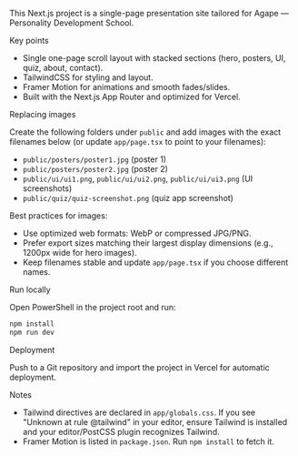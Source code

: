 This Next.js project is a single-page presentation site tailored for Agape — Personality Development School.

Key points

- Single one-page scroll layout with stacked sections (hero, posters, UI, quiz, about, contact).
- TailwindCSS for styling and layout.
- Framer Motion for animations and smooth fades/slides.
- Built with the Next.js App Router and optimized for Vercel.

Replacing images

Create the following folders under `public` and add images with the exact filenames below (or update `app/page.tsx` to point to your filenames):

- `public/posters/poster1.jpg` (poster 1)
- `public/posters/poster2.jpg` (poster 2)
- `public/ui/ui1.png`, `public/ui/ui2.png`, `public/ui/ui3.png` (UI screenshots)
- `public/quiz/quiz-screenshot.png` (quiz app screenshot)

Best practices for images:
- Use optimized web formats: WebP or compressed JPG/PNG.
- Prefer export sizes matching their largest display dimensions (e.g., 1200px wide for hero images).
- Keep filenames stable and update `app/page.tsx` if you choose different names.

Run locally

Open PowerShell in the project root and run:

```powershell
npm install
npm run dev
```

Deployment

Push to a Git repository and import the project in Vercel for automatic deployment.

Notes

- Tailwind directives are declared in `app/globals.css`. If you see "Unknown at rule @tailwind" in your editor, ensure Tailwind is installed and your editor/PostCSS plugin recognizes Tailwind.
- Framer Motion is listed in `package.json`. Run `npm install` to fetch it.

